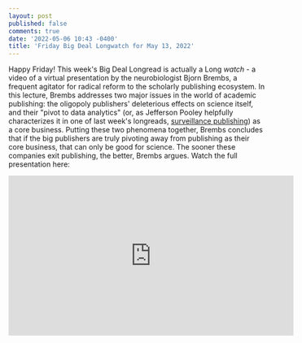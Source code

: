 ```yaml
---
layout: post
published: false
comments: true
date: '2022-05-06 10:43 -0400'
title: 'Friday Big Deal Longwatch for May 13, 2022'
---
```

Happy Friday! This week's Big Deal Longread is actually a Long *watch* - a video of a virtual presentation by the neurobiologist Bjorn Brembs, a frequent agitator for radical reform to the scholarly publishing ecosystem. In this lecture, Brembs addresses two major issues in the world of academic publishing: the oligopoly publishers' deleterious effects on science itself, and their "pivot to data analytics" (or, as Jefferson Pooley helpfully characterizes it in one of last week's longreads, [surveillance publishing](https://journals.publishing.umich.edu/jep/article/id/1874/)) as a core business. Putting these two phenomena together, Brembs concludes that if the big publishers are truly pivoting away from publishing as their core business, that can only be good for science. The sooner these companies exit publishing, the better, Brembs argues. Watch the full presentation here:

<iframe width="560" height="315" src="https://www.youtube.com/embed/UpiuUmjqKzo" title="YouTube video player" frameborder="0" allow="accelerometer; autoplay; clipboard-write; encrypted-media; gyroscope; picture-in-picture" allowfullscreen></iframe>